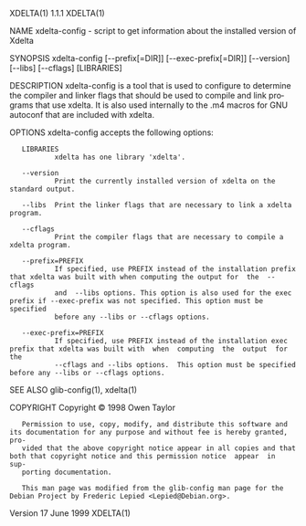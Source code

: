 XDELTA(1)                                                              1.1.1                                                             XDELTA(1)

NAME
       xdelta-config - script to get information about the installed version of Xdelta

SYNOPSIS
       xdelta-config [--prefix[=DIR]] [--exec-prefix[=DIR]] [--version] [--libs] [--cflags] [LIBRARIES]

DESCRIPTION
       xdelta-config  is  a tool that is used to configure to determine the compiler and linker flags that should be used to compile and link pro‐
       grams that use xdelta. It is also used internally to the .m4 macros for GNU autoconf that are included with xdelta.

OPTIONS
       xdelta-config accepts the following options:

       LIBRARIES
               xdelta has one library 'xdelta'.

       --version
               Print the currently installed version of xdelta on the standard output.

       --libs  Print the linker flags that are necessary to link a xdelta program.

       --cflags
               Print the compiler flags that are necessary to compile a xdelta program.

       --prefix=PREFIX
               If specified, use PREFIX instead of the installation prefix that xdelta was built with when computing the output for  the  --cflags
               and  --libs options. This option is also used for the exec prefix if --exec-prefix was not specified. This option must be specified
               before any --libs or --cflags options.

       --exec-prefix=PREFIX
               If specified, use PREFIX instead of the installation exec prefix that xdelta was built with  when  computing  the  output  for  the
               --cflags and --libs options.  This option must be specified before any --libs or --cflags options.

SEE ALSO
       glib-config(1), xdelta(1)

COPYRIGHT
       Copyright ©  1998 Owen Taylor

       Permission to use, copy, modify, and distribute this software and its documentation for any purpose and without fee is hereby granted, pro‐
       vided that the above copyright notice appear in all copies and that both that copyright notice and this permission notice  appear  in  sup‐
       porting documentation.

       This man page was modified from the glib-config man page for the Debian Project by Frederic Lepied <Lepied@Debian.org>.

Version                                                            17 June 1999                                                          XDELTA(1)
